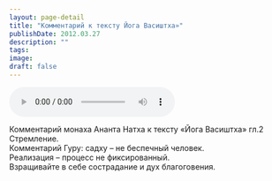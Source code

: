 ```yaml
---
layout: page-detail
title: "Комментарий к тексту Йога Васиштха»"
publishDate: 2012.03.27
description: ""
tags:
image:
draft: false
---
```


<audio title="2012.03.27 - Комментарий к тексту Йога Васиштха».mp3" src="/upload/iblock/4bd/4bd2d0c755daa4ef39fc886e4d341f27.mp3" controls=""></audio>

 Комментарий монаха Ананта Натха к тексту «Йога Васиштха» гл.2 Стремление.  
 Комментарий Гуру: садху – не беспечный человек.  
 Реализация – процесс не фиксированный.  
 Взращивайте в себе сострадание и дух благоговения.  

  
